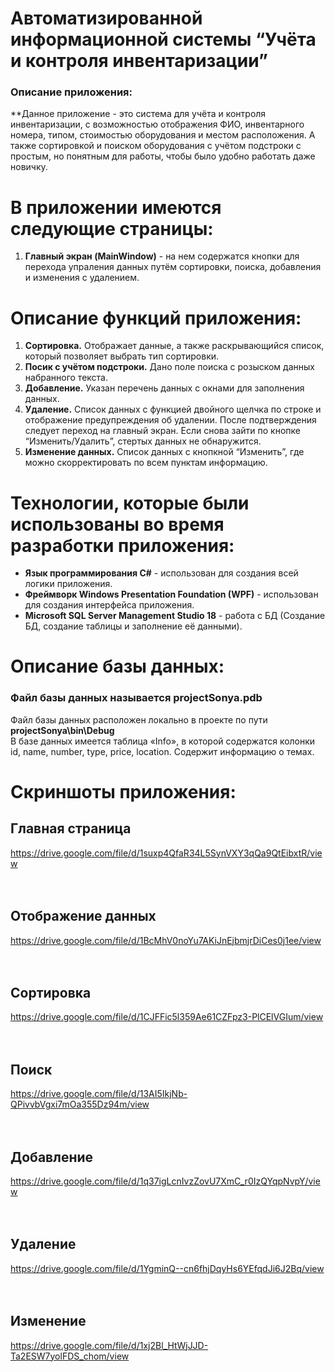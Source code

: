 # Автоматизированной информационной системы “Учёта и контроля инвентаризации”
### Описание приложения:
**Данное приложение - это система для учёта и контроля инвентаризации, с возможностью отображения ФИО, инвентарного номера, типом, стоимостью оборудования и местом расположения. А также сортировкой и поиском оборудования с учётом подстроки с простым, но понятным для работы, чтобы было удобно работать даже новичку.

# В приложении имеются следующие страницы:
1. **Главный экран (MainWindow)** - на нем содержатся кнопки для перехода упраления данных путём сортировки, поиска, добавления и изменения с удалением.

# Описание функций приложения:
1. **Сортировка.** Отображает данные, а также раскрывающийся список, который позволяет выбрать тип сортировки. 
2. **Посик с учётом подстроки.** Дано поле поиска с розыском данных набранного текста.
3. **Добавление.** Указан перечень данных с окнами для заполнения данных.
4. **Удаление.** Список данных с функцией двойного щелчка по строке и отображение предупреждения об удалении. После подтверждения следует переход на главный экран. Если снова зайти по кнопке “Изменить/Удалить”, стертых данных не обнаружится.
5. **Изменение данных.** Список данных с кнопкной “Изменить”, где можно скорректировать по всем пунктам информацию.

# Технологии, которые были использованы во время разработки приложения:
- **Язык программирования C#** - использован для создания всей логики приложения.
- **Фреймворк Windows Presentation Foundation (WPF)** - использован для создания интерфейса приложения.
- **Microsoft SQL Server Management Studio 18** - работа с БД (Создание БД, создание таблицы и заполнение её данными).

# Описание базы данных:
### Файл базы данных называется projectSonya.pdb <br/>
Файл базы данных расположен локально в проекте по пути **projectSonya\bin\Debug** </br>
В базе данных имеется таблица «Info», в которой содержатся колонки id, name, number, type, price, location. Содержит информацию о темах. <br/>

# Скриншоты приложения:
## Главная страница
https://drive.google.com/file/d/1suxp4QfaR34L5SynVXY3qQa9QtEibxtR/view
</br> </br> </br>

## Отображение данных
https://drive.google.com/file/d/1BcMhV0noYu7AKiJnEjbmjrDiCes0j1ee/view
</br> </br> </br>

## Сортировка
https://drive.google.com/file/d/1CJFFic5l359Ae61CZFpz3-PlCElVGIum/view
</br> </br> </br>

## Поиск
https://drive.google.com/file/d/13AI5IkjNb-QPivvbVgxi7mOa355Dz94m/view
</br> </br> </br>

## Добавление
https://drive.google.com/file/d/1q37igLcnIvzZovU7XmC_r0IzQYqpNvpY/view
</br> </br> </br>

## Удаление
https://drive.google.com/file/d/1YgminQ--cn6fhjDqyHs6YEfqdJi6J2Bq/view
</br> </br> </br>

## Изменение
https://drive.google.com/file/d/1xj2Bl_HtWjJJD-Ta2ESW7yolFDS_chom/view
</br> </br> </br>
